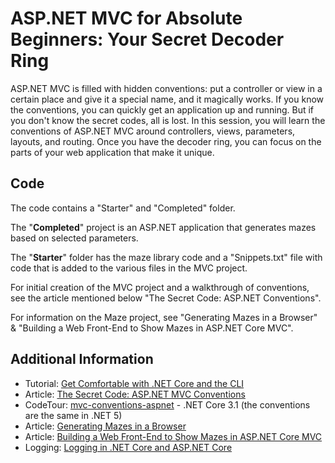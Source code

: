 ASP&#46;NET MVC for Absolute Beginners: Your Secret Decoder Ring
=====================================
ASP&#46;NET MVC is filled with hidden conventions: put a controller or view in a certain place and give it a special name, and it magically works. If you know the conventions, you can quickly get an application up and running. But if you don't know the secret codes, all is lost. In this session, you will learn the conventions of ASP&#46;NET MVC around controllers, views, parameters, layouts, and routing. Once you have the decoder ring, you can focus on the parts of your web application that make it unique.

Code
----------
The code contains a "Starter" and "Completed" folder.  

The "**Completed**" project is an ASP&#46;NET application that generates mazes based on selected parameters.  

The "**Starter**" folder has the maze library code and a "Snippets.txt" file with code that is added to the various files in the MVC project.  

For initial creation of the MVC project and a walkthrough of conventions, see the article mentioned below "The Secret Code: ASP&#46;NET Conventions".  

For information on the Maze project, see "Generating Mazes in a Browser" & "Building a Web Front-End to Show Mazes in ASP&#46;NET Core MVC".  

Additional Information
----------
* Tutorial: [Get Comfortable with .NET Core and the CLI](https://jeremybytes.blogspot.com/2019/11/tutorial-get-comfortable-with-net-core.html)
* Article: [The Secret Code: ASP.NET MVC Conventions](https://jeremybytes.blogspot.com/2020/02/the-secret-code-aspnet-mvc-conventions.html)
* CodeTour: [mvc-conventions-aspnet](https://github.com/jeremybytes/mvc-conventions-aspnet) - .NET Core 3.1 (the conventions are the same in .NET 5)  
* Article: [Generating Mazes in a Browser](https://jeremybytes.blogspot.com/2020/01/generating-mazes-in-browser.html)
* Article: [Building a Web Front-End to Show Mazes in ASP.NET Core MVC](https://jeremybytes.blogspot.com/2020/01/building-web-front-end-to-show-mazes-in.html)
* Logging: [Logging in .NET Core and ASP.NET Core](https://docs.microsoft.com/en-us/aspnet/core/fundamentals/logging/?view=aspnetcore-5.0)